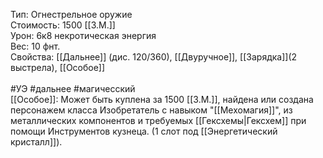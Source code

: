 Тип: Огнестрельное оружие<br>
Стоимость: 1500 [[З.М.]]<br>
Урон: 6к8 некротическая энергия<br>
Вес: 10 фнт.<br>
Свойства: [[Дальнее]] (дис. 120/360), [[Двуручное]], [[Зарядка]](2 выстрела), [[Особое]]<br>
<br>
#УЭ #дальнее #магичесский<br>
[[Особое]]: Может быть куплена за 1500 [[З.М.]], найдена или создана персонажем класса Изобретатель с навыком "[[Мехомагия]]", из металлических компонентов и требуемых [[Гексхемы|Гексхем]] при помощи Инструментов кузнеца. (1 слот под [[Энергетический кристалл]]).